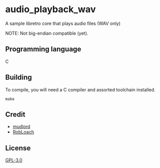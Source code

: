 # audio_playback_wav
A sample libretro core that plays audio files (WAV only)

NOTE: Not big-endian compatible (yet).

## Programming language
C

## Building
To compile, you will need a C compiler and assorted toolchain installed.

	make

## Credit

- [mudlord](https://github.com/mudlord)
- [RobLoach](https://github.com/robloach)

## License

[GPL-3.0](LICENSE.txt)
